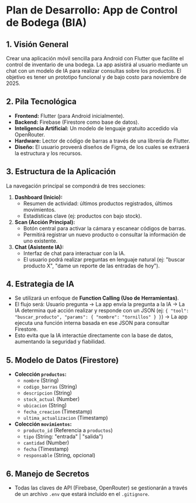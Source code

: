 # Plan de Desarrollo: App de Control de Bodega (BIA)

## 1. Visión General

Crear una aplicación móvil sencilla para Android con Flutter que facilite el control de inventario de una bodega. La app asistirá al usuario mediante un chat con un modelo de IA para realizar consultas sobre los productos. El objetivo es tener un prototipo funcional y de bajo costo para noviembre de 2025.

## 2. Pila Tecnológica

- **Frontend:** Flutter (para Android inicialmente).
- **Backend:** Firebase (Firestore como base de datos).
- **Inteligencia Artificial:** Un modelo de lenguaje gratuito accedido vía OpenRouter.
- **Hardware:** Lector de código de barras a través de una librería de Flutter.
- **Diseño:** El usuario proveerá diseños de Figma, de los cuales se extraerá la estructura y los recursos.

## 3. Estructura de la Aplicación

La navegación principal se compondrá de tres secciones:

1.  **Dashboard (Inicio):**
    -   Resumen de actividad: últimos productos registrados, últimos movimientos.
    -   Estadísticas clave (ej: productos con bajo stock).
2.  **Scan (Acción Principal):**
    -   Botón central para activar la cámara y escanear códigos de barras.
    -   Permitirá registrar un nuevo producto o consultar la información de uno existente.
3.  **Chat (Asistente IA):**
    -   Interfaz de chat para interactuar con la IA.
    -   El usuario podrá realizar preguntas en lenguaje natural (ej: "buscar producto X", "dame un reporte de las entradas de hoy").

## 4. Estrategia de IA

-   Se utilizará un enfoque de **Function Calling (Uso de Herramientas)**.
-   El flujo será: Usuario pregunta -> La app envía la pregunta a la IA -> La IA determina qué acción realizar y responde con un JSON (ej: `{ "tool": "buscar_producto", "params": { "nombre": "tornillos" } }`) -> La app ejecuta una función interna basada en ese JSON para consultar Firestore.
-   Esto evita que la IA interactúe directamente con la base de datos, aumentando la seguridad y fiabilidad.

## 5. Modelo de Datos (Firestore)

-   **Colección `productos`:**
    -   `nombre` (String)
    -   `codigo_barras` (String)
    -   `descripcion` (String)
    -   `stock_actual` (Number)
    -   `ubicacion` (String)
    -   `fecha_creacion` (Timestamp)
    -   `ultima_actualizacion` (Timestamp)
-   **Colección `movimientos`:**
    -   `producto_id` (Referencia a `productos`)
    -   `tipo` (String: "entrada" | "salida")
    -   `cantidad` (Number)
    -   `fecha` (Timestamp)
    -   `responsable` (String, opcional)

## 6. Manejo de Secretos

-   Todas las claves de API (Firebase, OpenRouter) se gestionarán a través de un archivo `.env` que estará incluido en el `.gitignore`.
